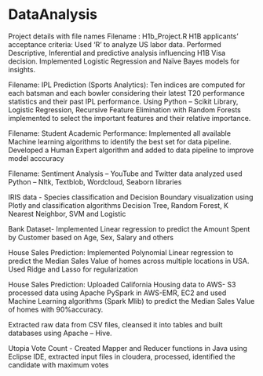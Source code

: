 # DataAnalysis
Project details with file names
Filename : H1b_Project.R
H1B applicants’ acceptance criteria: Used ‘R’ to analyze US labor data. Performed Descriptive, Inferential and predictive analysis influencing H1B Visa decision. Implemented Logistic Regression and Naïve Bayes models for insights.

Filename: 
IPL Prediction (Sports Analytics): Ten indices are computed for each batsman and each bowler considering their latest T20 performance statistics and their past IPL performance. Using Python – Scikit Library, Logistic Regression, Recursive Feature Elimination with Random Forests implemented to select the important features and their relative importance.

Filename:
Student Academic Performance: Implemented all available Machine learning algorithms to identify the best set for data pipeline. Developed a Human Expert algorithm and added to data pipeline to improve model acccuracy

Filename:
Sentiment Analysis – YouTube and Twitter data analyzed used Python – Nltk, Textblob, Wordcloud, Seaborn libraries

IRIS data - Species classification and Decision Boundary visualization using Plotly and classification algorithms Decision Tree, Random Forest, K Nearest Neighbor, SVM and Logistic

Bank Dataset- Implemented Linear regression to predict the Amount Spent by Customer based on Age, Sex, Salary and others

House Sales Prediction: Implemented Polynomial Linear regression to predict the Median Sales Value of homes across multiple locations in USA. Used Ridge and Lasso for regularization

House Sales Prediction: Uploaded California Housing data to AWS- S3 processed data using Apache PySpark in AWS-EMR, EC2 and used Machine Learning algorithms (Spark Mlib) to predict the Median Sales Value of homes with 90%accuracy.

Extracted raw data from CSV files, cleansed it into tables and built databases using Apache – Hive.

Utopia Vote Count - Created Mapper and Reducer functions in Java using Eclipse IDE, extracted input files in cloudera, processed, identified the candidate with maximum votes
